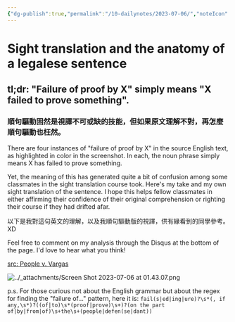 ```yaml
---
{"dg-publish":true,"permalink":"/10-dailynotes/2023-07-06/","noteIcon":"2","created":"","updated":""}
---
```


# Sight translation and the anatomy of a legalese sentence

## tl;dr: **"Failure of proof by X"** simply means **"X failed to prove something"**.

### 順句驅動固然是視譯不可或缺的技能，但如果原文理解不對，再怎麼順句驅動也枉然。

There are four instances of "failure of proof by X" in the source English text, as highlighted in color in the screenshot. In each, the noun phrase simply means X has failed to prove something. 

Yet, the meaning of this has generated quite a bit of confusion among some classmates in the sight translation course took. Here's my take and my own sight translation of the sentence. I hope this helps fellow classmates in either affirming their confidence of their original comprehension or righting their course if they had drifted afar.

以下是我對這句英文的理解，以及我順句驅動版的視譯，供有緣看到的同學參考。 XD

Feel free to comment on my analysis through the Disqus at the bottom of the page. I'd love to hear what you think!

[src: People v. Vargas](https://law.justia.com/cases/california/supreme-court/3d/9/470.html)

![../_attachments/Screen Shot 2023-07-06 at 01.43.07.png](/img/user/_attachments/Screen%20Shot%202023-07-06%20at%2001.43.07.png)

p.s. For those curious not about the English grammar but about the regex for finding the "failure of..." pattern, here it is:
`fail(s|ed|ing|ure)?\s*(, if any,\s*)?((of|to)\s*(proof|prove)\s+)?(on the part of|by|from|of)\s+the\s+(people|defen(se|dant))`